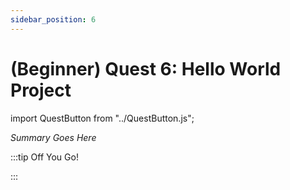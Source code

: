 ```yaml
---
sidebar_position: 6
---
```


# (Beginner) Quest 6: Hello World Project
import QuestButton from "../QuestButton.js";

_Summary Goes Here_

:::tip Off You Go!

<QuestButton text="Quest" />

:::

